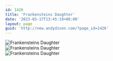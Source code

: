 ```yaml
---
id: 1426
title: 'Frankensteins Daughter'
date: '2023-03-17T13:45:19+00:00'
layout: page
guid: 'http://new.andydixon.com/?page_id=1426'
---
```


![Frankensteins Daughter](https://i0.wp.com/assets.g8x2.ldn.idrivee2-23.com/posters/Frankensteins%20Daughter%2001.jpg?w=1200&ssl=1 "Frankensteins Daughter")  
![Frankensteins Daughter](https://i0.wp.com/assets.g8x2.ldn.idrivee2-23.com/posters/Frankensteins%20Daughter%2002.jpg?w=1200&ssl=1 "Frankensteins Daughter")  
![Frankensteins Daughter](https://i0.wp.com/assets.g8x2.ldn.idrivee2-23.com/posters/Frankensteins%20Daughter%2003.jpg?w=1200&ssl=1 "Frankensteins Daughter")